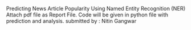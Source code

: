 Predicting News Article Popularity Using Named Entity Recognition (NER)
Attach pdf file as Report File.
Code will be given in python file with prediction and analysis.
submitted by : Nitin Gangwar
